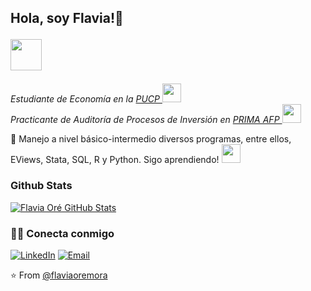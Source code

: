 <h2> Hola, soy Flavia!🏹

 <img src="[https://media.giphy.com/media/mGcNjsfWAjY5AEZNw6/giphy.gif](https://camo.githubusercontent.com/bfe24c7f7db9b843e8602869974fe2d022441bb5583749ae2f84a85983fa52d4/68747470733a2f2f6d656469612e74656e6f722e636f6d2f696d616765732f37646234656161336534373237326338653538656530313866633339306237642f74656e6f722e676966)" width="50"></h2>
 
<p><em>Estudiante de Economía en la <a href="https://www.pucp.edu.pe/">PUCP </a><img src="https://media0.giphy.com/media/HiIBVUzpjYbEs985mp/200w.gif" width="30"></br>Practicante de Auditoría de Procesos de Inversión en <a href="https://www.prima.com.pe/public-zone/">PRIMA AFP </a><img src="https://media.giphy.com/media/WUlplcMpOCEmTGBtBW/giphy.gif" width="30"> 
</em></p>

<div>
 <p>
🌱 Manejo a nivel básico-intermedio diversos programas, entre ellos, EViews, Stata, SQL, R y Python.
   Sigo aprendiendo! <img src="http://img.shields.io/badge/-4285F4?style=flat&logo=google%20cloud&logoColor=white](https://i.gifer.com/YMXq.gif" width="30"> 

   
</p>
</div>

### Github Stats

[![Flavia Oré GitHub Stats](https://github-readme-stats.vercel.app/api?username=flaviaoremora&show_icons=true&count_private=true)](https://github.com/flaviaoremora)



<h3> 🤝🏻 Conecta conmigo </h3>

<p align="center">

<a href="https://www.linkedin.com/in/flavia-ore-mora/" target="_blank"><img alt="LinkedIn" src="https://img.shields.io/badge/LinkedIn-@flaviaoremora-blue?style=flat&logo=linkedin"></a>
<a href="mailto:flavia.ore@pucp.edu.pe"><img alt="Email" src="https://img.shields.io/badge/Email-flavia.ore@pucp.edu.pe-blue?style=flat&logo=gmail"></a>
</p>


⭐️ From [@flaviaoremora](https://github.com/flaviaoremora)
